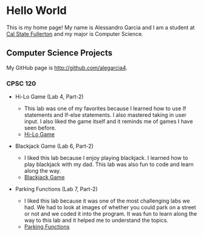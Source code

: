 # Hello World

This is my home page! My name is Alessandro Garcia and I am a student at [Cal State Fullerton](http://www.fullerton.edu/) and my major is Computer Science.

## Computer Science Projects

My GitHub page is http://github.com/alegarcia4.

### CPSC 120

* Hi-Lo Game (Lab 4, Part-2)
    
    * This lab was one of my favorites because I learned how to use If statements and If-else statements. I also mastered taking in user input. I also liked the game itself and it reminds me of games I have seen before.
    * [Hi-Lo Game](https://github.com/cpsc-fall-2023/cpsc-120-lab-04-winston-and-alessandro.git)
* Blackjack Game (Lab 6, Part-2)
    * I liked this lab because I enjoy playing blackjack. I learned how to play blackjack with my dad. This lab was also fun to code and learn along the way.
    * [Blackjack Game](https://github.com/cpsc-fall-2023/cpsc-120-lab-06-russel-and-alessandro.git)
* Parking Functions (Lab 7, Part-2) 
    * I liked this lab because it was one of the most challenging labs we had. We had to look at images of whether you could park on a street or not and we coded it into the program. It was fun to learn along the way to this lab and it helped me to understand the topics.
    * [Parking Functions](https://github.com/cpsc-fall-2023/cpsc-120-lab-07-ashley-and-alessandro.git)
